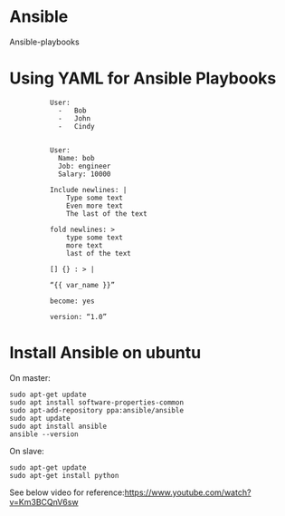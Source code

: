 # Ansible
Ansible-playbooks

# Using YAML for Ansible Playbooks

              User:
                -	Bob
                -	John
                -	Cindy


              User:
                Name: bob
                Job: engineer
                Salary: 10000

              Include newlines: |
                  Type some text
                  Even more text
                  The last of the text

              fold newlines: >
                  type some text
                  more text
                  last of the text

              [] {} : > |

              “{{ var_name }}”

              become: yes

              version: “1.0” 

              
# Install Ansible on ubuntu

On master:
    
    sudo apt-get update
    sudo apt install software-properties-common
    sudo apt-add-repository ppa:ansible/ansible
    sudo apt update
    sudo apt install ansible
    ansible --version

On slave:
    
    sudo apt-get update
    sudo apt-get install python
    

See below video for reference:https://www.youtube.com/watch?v=Km3BCQnV6sw

